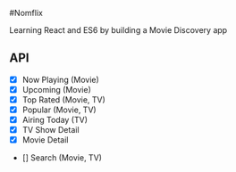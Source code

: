 #Nomflix

Learning React and ES6 by building a Movie Discovery app

## API

- [x] Now Playing (Movie)
- [x] Upcoming (Movie)
- [x] Top Rated (Movie, TV)
- [x] Popular (Movie, TV)
- [x] Airing Today (TV)
- [x] TV Show Detail
- [x] Movie Detail
- [] Search (Movie, TV)
